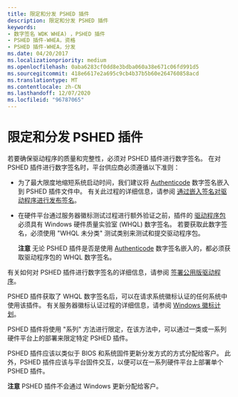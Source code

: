 ```yaml
---
title: 限定和分发 PSHED 插件
description: 限定和分发 PSHED 插件
keywords:
- 数字签名 WDK WHEA) ，PSHED 插件
- PSHED 插件-WHEA，资格
- PSHED 插件-WHEA，分发
ms.date: 04/20/2017
ms.localizationpriority: medium
ms.openlocfilehash: 0aba6283cf0dd8e3bdba060a38e671c06fd991d5
ms.sourcegitcommit: 418e6617e2a695c9cb4b37b5b60e264760858acd
ms.translationtype: MT
ms.contentlocale: zh-CN
ms.lasthandoff: 12/07/2020
ms.locfileid: "96787065"
---
```

# <a name="qualifying-and-distributing-pshed-plug-ins"></a>限定和分发 PSHED 插件


若要确保驱动程序的质量和完整性，必须对 PSHED 插件进行数字签名。 在对 PSHED 插件进行数字签名时，平台供应商必须遵循以下准则：

-   为了最大限度地缩短系统启动时间，我们建议将 [Authenticode](../install/authenticode.md) 数字签名嵌入到 PSHED 插件文件中。 有关此过程的详细信息，请参阅 [通过嵌入签名对驱动程序进行发布签名](../install/release-signing-a-driver-through-an-embedded-signature.md)。

-   在硬件平台通过服务器徽标测试过程进行额外验证之前，插件的 [驱动程序包](../install/driver-packages.md) 必须具有 Windows 硬件质量实验室 (WHQL) 数字签名。 若要获取此数字签名，必须使用 "WHQL 未分类" 测试类别来测试和提交驱动程序包。

    **注意**  无论 PSHED 插件是否是使用 [Authenticode](../install/authenticode.md) 数字签名嵌入的，都必须获取驱动程序包的 WHQL 数字签名。

     

有关如何对 PSHED 插件进行数字签名的详细信息，请参阅 [签署公用版驱动程序](../install/signing-drivers-for-public-release--windows-vista-and-later-.md)。

PSHED 插件获取了 WHQL 数字签名后，可以在请求系统徽标认证的任何系统中使用该插件。 有关服务器徽标认证过程的详细信息，请参阅 [Windows 徽标计划](/windows-hardware/test/hlk/)。

PSHED 插件将使用 "系列" 方法进行限定，在该方法中，可以通过一类或一系列硬件平台上的部署来限定特定 PSHED 插件。

PSHED 插件应该以类似于 BIOS 和系统固件更新分发方式的方式分配给客户。 此外，PSHED 插件应该与平台固件交互，以便可以在一系列硬件平台上部署单个 PSHED 插件。

**注意**  PSHED 插件不会通过 Windows 更新分配给客户。

 

